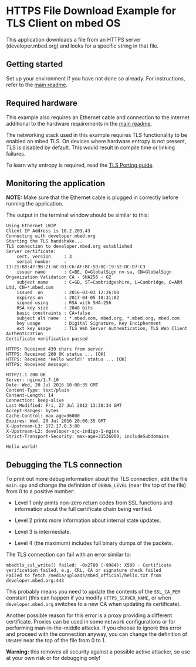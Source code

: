 # HTTPS File Download Example for TLS Client on mbed OS

This application downloads a file from an HTTPS server (developer.mbed.org) and looks for a specific string in that file.

## Getting started

Set up your environment if you have not done so already. For instructions, refer to the [main readme](../README.md).

## Required hardware

This example also requires an Ethernet cable and connection to the internet additional to the hardware requirements in the [main readme](../README.md).

The networking stack used in this example requires TLS functionality to be enabled on mbed TLS. On devices where hardware entropy is not present, TLS is disabled by default. This would result in compile time or linking failures.

To learn why entropy is required, read the [TLS Porting guide](https://docs.mbed.com/docs/mbed-os-handbook/en/5.2/advanced/tls_porting/).

## Monitoring the application

__NOTE:__ Make sure that the Ethernet cable is plugged in correctly before running the application.

The output in the terminal window should be similar to this:

```
Using Ethernet LWIP
Client IP Address is 10.2.203.43
Connecting with developer.mbed.org
Starting the TLS handshake...
TLS connection to developer.mbed.org established
Server certificate:
    cert. version     : 3
    serial number     : 11:21:B8:47:9B:21:6C:B1:C6:AF:BC:5D:0C:19:52:DC:D7:C3
    issuer name       : C=BE, O=GlobalSign nv-sa, CN=GlobalSign Organization Validation CA - SHA256 - G2
    subject name      : C=GB, ST=Cambridgeshire, L=Cambridge, O=ARM Ltd, CN=*.mbed.com
    issued  on        : 2016-03-03 12:26:08
    expires on        : 2017-04-05 10:31:02
    signed using      : RSA with SHA-256
    RSA key size      : 2048 bits
    basic constraints : CA=false
    subject alt name  : *.mbed.com, mbed.org, *.mbed.org, mbed.com
    key usage         : Digital Signature, Key Encipherment
    ext key usage     : TLS Web Server Authentication, TLS Web Client Authentication
Certificate verification passed

HTTPS: Received 439 chars from server
HTTPS: Received 200 OK status ... [OK]
HTTPS: Received 'Hello world!' status ... [OK]
HTTPS: Received message:

HTTP/1.1 200 OK
Server: nginx/1.7.10
Date: Wed, 20 Jul 2016 10:00:35 GMT
Content-Type: text/plain
Content-Length: 14
Connection: keep-alive
Last-Modified: Fri, 27 Jul 2012 13:30:34 GMT
Accept-Ranges: bytes
Cache-Control: max-age=36000
Expires: Wed, 20 Jul 2016 20:00:35 GMT
X-Upstream-L3: 172.17.0.3:80
X-Upstream-L2: developer-sjc-indigo-1-nginx
Strict-Transport-Security: max-age=31536000; includeSubdomains

Hello world!
```

## Debugging the TLS connection

To print out more debug information about the TLS connection, edit the file `main.cpp` and change the definition of `DEBUG_LEVEL` (near the top of the file) from 0 to a positive number:

* Level 1 only prints non-zero return codes from SSL functions and information about the full certificate chain being verified.

* Level 2 prints more information about internal state updates.

* Level 3 is intermediate.

* Level 4 (the maximum) includes full binary dumps of the packets.


The TLS connection can fail with an error similar to:

    mbedtls_ssl_write() failed: -0x2700 (-9984): X509 - Certificate verification failed, e.g. CRL, CA or signature check failed
    Failed to fetch /media/uploads/mbed_official/hello.txt from developer.mbed.org:443

This probably means you need to update the contents of the `SSL_CA_PEM` constant (this can happen if you modify `HTTPS_SERVER_NAME`, or when `developer.mbed.org` switches to a new CA when updating its certificate).

Another possible reason for this error is a proxy providing a different certificate. Proxies can be used in some network configurations or for performing man-in-the-middle attacks. If you choose to ignore this error and proceed with the connection anyway, you can change the definition of `UNSAFE` near the top of the file from 0 to 1.

**Warning:** this removes all security against a possible active attacker, so use at your own risk or for debugging only!

